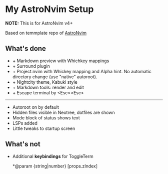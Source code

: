 # My AstroNvim Setup

**NOTE:** This is for AstroNvim v4+

Based on temmplate repo of [AstroNvim](https://github.com/AstroNvim/AstroNvim)

## What's done

- \+ Markdown preview with Whichkey mappings
- \+ Surround plugin
- \+ Project.nvim with Whickey mapping and Alpha hint. No automatic directory change (use "native" autoroot).
- \+ Nightcity theme, Kabuki style
- \+ Markdown tools: render and edit
- \+ Escape terminal by \<Esc>\<Esc>

---

- Autoroot on by default
- Hidden files visible in Neotree, dotfiles are shown
- Mode block of status shows text
- LSPs added
- Little tweaks to startup screen

## What's not

- Additional **keybindings** for ToggleTerm

  \*@param {string|number} [props.zIndex]
